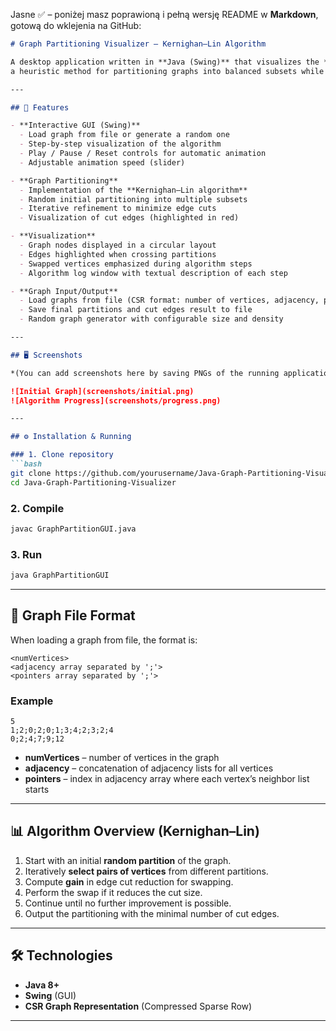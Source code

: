 Jasne ✅ – poniżej masz poprawioną i pełną wersję README w **Markdown**, gotową do wklejenia na GitHub:

````markdown
# Graph Partitioning Visualizer – Kernighan–Lin Algorithm

A desktop application written in **Java (Swing)** that visualizes the **Kernighan–Lin algorithm**,  
a heuristic method for partitioning graphs into balanced subsets while minimizing the number of edge cuts.

---

## 📌 Features

- **Interactive GUI (Swing)**
  - Load graph from file or generate a random one
  - Step-by-step visualization of the algorithm
  - Play / Pause / Reset controls for automatic animation
  - Adjustable animation speed (slider)

- **Graph Partitioning**
  - Implementation of the **Kernighan–Lin algorithm**
  - Random initial partitioning into multiple subsets
  - Iterative refinement to minimize edge cuts
  - Visualization of cut edges (highlighted in red)

- **Visualization**
  - Graph nodes displayed in a circular layout
  - Edges highlighted when crossing partitions
  - Swapped vertices emphasized during algorithm steps
  - Algorithm log window with textual description of each step

- **Graph Input/Output**
  - Load graphs from file (CSR format: number of vertices, adjacency, pointers)
  - Save final partitions and cut edges result to file
  - Random graph generator with configurable size and density

---

## 🖥️ Screenshots

*(You can add screenshots here by saving PNGs of the running application and placing them in a `screenshots/` folder, e.g.)*

![Initial Graph](screenshots/initial.png)  
![Algorithm Progress](screenshots/progress.png)  

---

## ⚙️ Installation & Running

### 1. Clone repository
```bash
git clone https://github.com/yourusername/Java-Graph-Partitioning-Visualizer.git
cd Java-Graph-Partitioning-Visualizer
````

### 2. Compile

```bash
javac GraphPartitionGUI.java
```

### 3. Run

```bash
java GraphPartitionGUI
```

---

## 📂 Graph File Format

When loading a graph from file, the format is:

```
<numVertices>
<adjacency array separated by ';'>
<pointers array separated by ';'>
```

### Example

```
5
1;2;0;2;0;1;3;4;2;3;2;4
0;2;4;7;9;12
```

* **numVertices** – number of vertices in the graph
* **adjacency** – concatenation of adjacency lists for all vertices
* **pointers** – index in adjacency array where each vertex’s neighbor list starts

---

## 📊 Algorithm Overview (Kernighan–Lin)

1. Start with an initial **random partition** of the graph.
2. Iteratively **select pairs of vertices** from different partitions.
3. Compute **gain** in edge cut reduction for swapping.
4. Perform the swap if it reduces the cut size.
5. Continue until no further improvement is possible.
6. Output the partitioning with the minimal number of cut edges.

---

## 🛠️ Technologies

* **Java 8+**
* **Swing** (GUI)
* **CSR Graph Representation** (Compressed Sparse Row)

---

